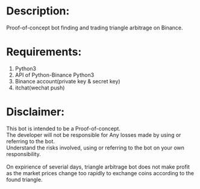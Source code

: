 # Description:
Proof-of-concept bot finding and trading triangle arbitrage on Binance.
# Requirements:
1. Python3<br> 
2. API of Python-Binance Python3<br>
3. Binance account(private key & secret key)<br>
4. itchat(wechat push)
# Disclaimer:
This bot is intended to be a Proof-of-concept.<br> 
The developer will not be responsible for Any losses made by using or referring to the bot.<br>
Understand the risks involved, using or referring to the bot on your own responsibility.<br><br>
On expirience of severial days, triangle arbitrage bot does not make profit as the market prices
change too rapidly to exchange coins according to the found triangle.
